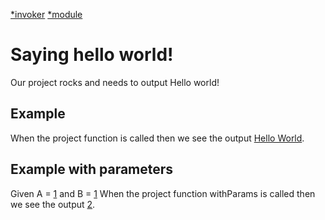 [*invoker](PhpInvoker)
[*module](../testModule.php)

# Saying hello world!
Our project rocks and needs to output Hello world!

## Example
When the project function is called then we see the output [Hello World](?=Test.myTestFn()).

## Example with parameters
Given A = [1](#A) and B = [1](#B)
When the project function withParams is called 
then we see the output [2](?=Test.withParams(#A,#B)).
